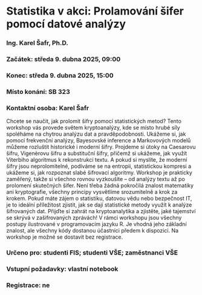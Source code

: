 # Statistika v akci: Prolamování šifer pomocí datové analýzy
### Ing. Karel Šafr, Ph.D.
### Začátek: 	středa 9. dubna 2025, 09:00
### Konec: 	středa 9. dubna 2025, 15:00
### Místo konání: 	SB 323
### Kontaktní osoba: 	Karel Šafr

Chcete se naučit, jak prolomit šifry pomocí statistických metod? Tento workshop vás provede světem kryptoanalýzy, kde se místo hrubé síly spoléháme na chytrou analýzu dat a pravděpodobnosti. Ukážeme si, jak pomocí frekvenční analýzy, Bayesovské inference a Markovových modelů můžeme rozluštit historické i moderní šifry. Projdeme si útoky na Caesarovu šifru, Vigenèrovu šifru a substituční šifry, přičemž si ukážeme, jak využít Viterbiho algoritmus k rekonstrukci textu. A pokud si myslíte, že moderní šifry jsou neprolomitelné, podíváme se na entropii, statistickou kompresi a ukážeme si, jak rozpoznat slabé šifrovací algoritmy. Workshop je prakticky zaměřený, takže si všechno rovnou vyzkoušíte – od analýzy textu až po prolomení skutečných šifer. Není třeba žádná pokročilá znalost matematiky ani kryptografie, všechny principy vysvětlíme srozumitelně a krok za krokem. Pokud máte zájem o statistiku, datovou vědu nebo bezpečnost IT, je to ideální příležitost zjistit, jak se dají statistické metody využít k analýze šifrovaných dat. Přijďte si zahrát na kryptoanalytika a zjistěte, jaké tajemství se skrývá v zašifrovaných zprávách! V rámci workshopu jsou všechny postupy ilustrované v programovacím jazyku R. Je vhodná jeho základní znalost, ale všechny kódy dostanou účastníci předem k dispozici. Na workshop je možné se dostavit bez registrace.

### Určeno pro: studenti FIS; studenti VŠE; zaměstnanci VŠE

### Vstupní požadavky: vlastní notebook  

### Registrace: ne
